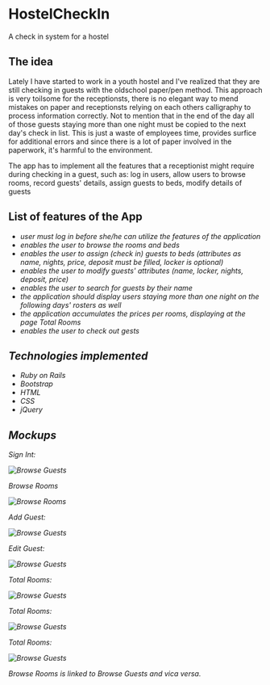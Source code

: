 HostelCheckIn
=============

A check in system for a hostel

The idea
-
Lately I have started to work in a youth hostel and I've realized that they are still checking in guests with
the oldschool paper/pen method.
This approach is very toilsome for the receptionsts, there is no elegant way to mend mistakes on paper and receptionsts 
relying on each others calligraphy to process information correctly. Not to mention that in the end of the day all of
those guests staying more than one night must be copied to the next day's check in list. This is just a waste of employees
time, provides surfice for additional errors and since there is a lot of paper involved in the paperwork,
it's harmful to the environment.

The app has to implement all the features that a receptionist might require during checking in a guest, such as:
log in users, allow users to browse rooms, record guests' details, assign guests to beds, modify details of guests

List of features of the App
-
<ul><i>
<li>user must log in before she/he can utilize the features of the application</li>
<li>enables the user to browse the rooms and beds</li>
<li>enables the user to assign (check in) guests to beds
(attributes as name, nights, price, deposit must be filled, locker is optional)</li>
<li>enables the user to modify guests' attributes (name, locker, nights, deposit, price)</li>
<li>enables the user to search for guests by their name</li>
<li>the application should display users staying more than one night on the following days' rosters as well</li>
<li>the application accumulates the prices per rooms, displaying at the page Total Rooms</li>
<li>enables the user to check out gests</li>
</ul>

Technologies implemented
-
<ul><i>
<li>Ruby on Rails</li>
<li>Bootstrap</li>
<li>HTML</li>
<li>CSS</li>
<li>jQuery</li>
</ul>

Mockups
-
<p><i>Sign Int:</p>
<img src="/doc/Sign_In.png" alt="Browse Guests">
<p><i>Browse Rooms</p>
<img src="/doc/Browse_Rooms.png" alt="Browse Rooms">
<p><i>Add Guest:</p>
<img src="/doc/Add_Guest.png" alt="Browse Guests">
<p><i>Edit Guest:</p>
<img src="/doc/Edit_Guest.png" alt="Browse Guests">
<p><i>Total Rooms:</p>
<img src="/doc/Total_Rooms.png" alt="Browse Guests">
<p><i>Total Rooms:</p>
<img src="/doc/Total_Rooms_2.png" alt="Browse Guests">
<p><i>Total Rooms:</p>
<img src="/doc/Total_Rooms_3.png" alt="Browse Guests">

Browse Rooms is linked to Browse Guests and vica versa.

